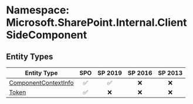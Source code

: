 # Namespace: Microsoft.SharePoint.Internal.ClientSideComponent

## Entity Types

Entity Type | SPO | SP 2019 | SP 2016 | SP 2013
----------|:---:|:-------:|:-------:|:-------:
[ComponentContextInfo](./EntityTypes/ComponentContextInfo.md) | ✅ | ✅ | ❌ | ❌
[Token](./EntityTypes/Token.md) | ✅ | ❌ | ❌ | ❌